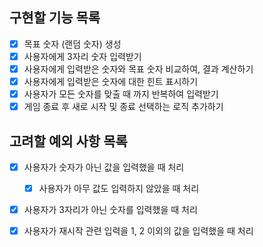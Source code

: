 ## 구현할 기능 목록

- [X] 목표 숫자 (랜덤 숫자) 생성
- [x] 사용자에게 3자리 숫자 입력받기
- [x] 사용자에게 입력받은 숫자와 목표 숫자 비교하여, 결과 계산하기
- [x] 사용자에게 입력받은 숫자에 대한 힌트 표시하기
- [x] 사용자가 모든 숫자를 맞출 때 까지 반복하여 입력받기
- [x] 게임 종료 후 새로 시작 및 종료 선택하는 로직 추가하기

## 고려할 예외 사항 목록

- [x] 사용자가 숫자가 아닌 값을 입력했을 때 처리
  - [x] 사용자가 아무 값도 입력하지 않았을 때 처리
- [x] 사용자가 3자리가 아닌 숫자를 입력했을 때 처리
- [x] 사용자가 재시작 관련 입력을 1, 2 이외의 값을 입력했을 때 처리

